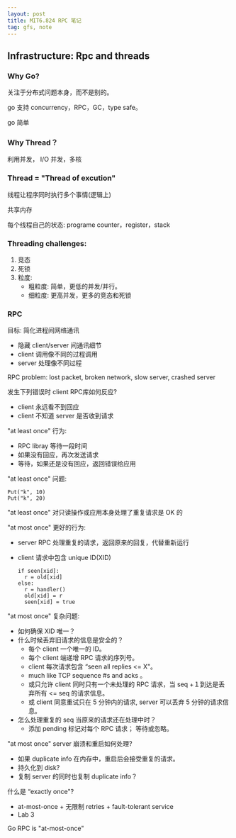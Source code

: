 ```yaml
---
layout: post
title: MIT6.824 RPC 笔记
tag: gfs, note
---
```


## Infrastructure: Rpc and threads

### Why Go?

关注于分布式问题本身，而不是别的。

go 支持 concurrency，RPC，GC，type safe。

go 简单

### Why Thread？

利用并发， I/O 并发，多核

### Thread = "Thread of excution"

线程让程序同时执行多个事情(逻辑上)

共享内存

每个线程自己的状态: programe counter，register，stack

### Threading challenges:

1. 竞态
2. 死锁
3. 粒度:
   - 粗粒度: 简单，更低的并发/并行。
   - 细粒度: 更高并发，更多的竞态和死锁

### RPC

目标: 简化进程间网络通讯

- 隐藏 client/server 间通讯细节
- client 调用像不同的过程调用
- server 处理像不同过程

RPC problem:  lost packet, broken network, slow server, crashed server

发生下列错误时 client RPC库如何反应? 

- client 永远看不到回应 
- client 不知道 server 是否收到请求

"at least once" 行为:

- RPC libray 等待一段时间
- 如果没有回应，再次发送请求
- 等待，如果还是没有回应，返回错误给应用

"at least once" 问题:

```
Put("k", 10)
Put("k", 20)
```

"at least once" 对只读操作或应用本身处理了重复请求是 OK 的

"at most once" 更好的行为:

- server RPC 处理重复的请求，返回原来的回复，代替重新运行

- client 请求中包含 unique ID(XID)

  ```
  if seen[xid]:
  	r = old[xid]
  else:
  	r = handler()
  	old[xid] = r
  	seen[xid] = true
  ```

"at most once" 复杂问题:

- 如何确保 XID 唯一？
- 什么时候丢弃旧请求的信息是安全的？
  - 每个 client 一个唯一的 ID。
  - 每个 client 端递增 RPC 请求的序列号。
  - client 每次请求包含 “seen all replies <= X"。
  - much like TCP sequence #s and acks 。
  - 或只允许 client 同时只有一个未处理的 RPC 请求，当 seq +１到达是丢弃所有 <= seq 的请求信息。
  - 或 client 同意重试只在 5 分钟内的请求, server 可以丢弃 5 分钟的请求信息。
- 怎么处理重复的 seq 当原来的请求还在处理中时？
  - 添加 pending 标记对每个 RPC 请求； 等待或忽略。

"at most once" server 崩溃和重启如何处理?

- 如果 duplicate info 在内存中，重启后会接受重复的请求。
- 持久化到 disk?
- 复制 server 的同时也复制 duplicate info？

什么是 “exactly once"?

- at-most-once + 无限制 retries + fault-tolerant service
- Lab 3

Go RPC is "at-most-once"

​	

